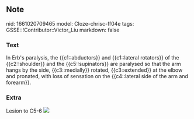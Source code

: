 ## Note
nid: 1661020709465
model: Cloze-chrisc-ff04e
tags: GSSE::!Contributor::Victor_Liu
markdown: false

### Text
In Erb's paralysis, the <span style="color: var(--field-fg); 
 background: var(--field-bg);">{{c1::abductors}} and {{c1::lateral
rotators}} of the {{c2::shoulder}} and the</span> <span style= 
"color: var(--field-fg); background:
var(--field-bg);">{{c5::supinators}} are paralysed so that the arm
hangs by the</span> <span style="color: var(--field-fg); 
 background: var(--field-bg);">side, {{c3::medially}} rotated,
{{c3::extended}} at the elbow and</span> <span style="color: 
 var(--field-fg); background: var(--field-bg);">pronated, with loss
of sensation on the {{c4::lateral side of the arm and
forearm}}.</span>

### Extra
Lesion to C5-6 <img src="erb2.jpg">
